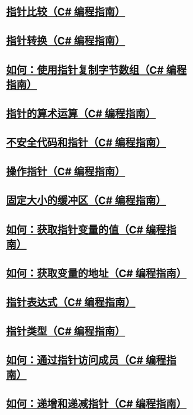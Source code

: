 # [指针比较（C# 编程指南）](pointer-comparison.md)
# [指针转换（C# 编程指南）](pointer-conversions.md)
# [如何：使用指针复制字节数组（C# 编程指南）](how-to-use-pointers-to-copy-an-array-of-bytes.md)
# [指针的算术运算（C# 编程指南）](arithmetic-operations-on-pointers.md)
# [不安全代码和指针（C# 编程指南）](index.md)
# [操作指针（C# 编程指南）](manipulating-pointers.md)
# [固定大小的缓冲区（C# 编程指南）](fixed-size-buffers.md)
# [如何：获取指针变量的值（C# 编程指南）](how-to-obtain-the-value-of-a-pointer-variable.md)
# [如何：获取变量的地址（C# 编程指南）](how-to-obtain-the-address-of-a-variable.md)
# [指针表达式（C# 编程指南）](pointer-expressions.md)
# [指针类型（C# 编程指南）](pointer-types.md)
# [如何：通过指针访问成员（C# 编程指南）](how-to-access-a-member-with-a-pointer.md)
# [如何：递增和递减指针（C# 编程指南）](how-to-increment-and-decrement-pointers.md)
